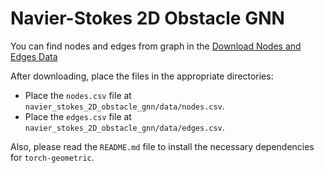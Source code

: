 # Navier-Stokes 2D Obstacle GNN

You can find nodes and edges from graph in the [Download Nodes and Edges Data](https://disk.yandex.ru/d/qXpZE-xZ4CJL4g)

After downloading, place the files in the appropriate directories:

- Place the `nodes.csv` file at `navier_stokes_2D_obstacle_gnn/data/nodes.csv`.
- Place the `edges.csv` file at `navier_stokes_2D_obstacle_gnn/data/edges.csv`.

Also, please read the `README.md` file to install the necessary dependencies for `torch-geometric`.
